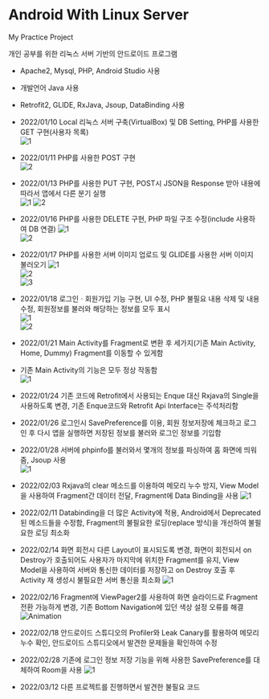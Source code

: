 # Android With Linux Server
My Practice Project

개인 공부를 위한 리눅스 서버 기반의 안드로이드 프로그램  
- Apache2, Mysql, PHP, Android Studio 사용  
- 개발언어 Java 사용  
- Retrofit2, GLIDE, RxJava, Jsoup, DataBinding 사용  

- 2022/01/10 Local 리눅스 서버 구축(VirtualBox) 및 DB Setting, PHP를 사용한 GET 구현(사용자 목록)  
![1](https://user-images.githubusercontent.com/97011241/148894536-4278cb30-8635-439c-b802-d26ecce9388f.png)

- 2022/01/11 PHP를 사용한 POST 구현  
![2](https://user-images.githubusercontent.com/97011241/148894613-0a99a44f-f05e-4b6d-be41-2eba82c513aa.png)  

- 2022/01/13 PHP를 사용한 PUT 구현, POST시 JSON을 Response 받아 내용에 따라서 앱에서 다른 분기 실행  
![1](https://user-images.githubusercontent.com/97011241/149296577-dfbc20a6-7a93-4949-a223-7091157f13ee.png)
![2](https://user-images.githubusercontent.com/97011241/149296586-414e208b-6d72-430b-9748-17265ff4a1da.png)  

- 2022/01/16 PHP를 사용한 DELETE 구현, PHP 파일 구조 수정(include 사용하여 DB 연결)
![1](https://user-images.githubusercontent.com/97011241/149626653-839d0cd1-c8ca-4838-85f5-94a834838826.png)  
![2](https://user-images.githubusercontent.com/97011241/149626655-9d40b84a-55d7-4ce5-a5d5-15e2bbfe12f2.png)  

- 2022/01/17 PHP를 사용한 서버 이미지 업로드 및 GLIDE를 사용한 서버 이미지 불러오기
![1](https://user-images.githubusercontent.com/97011241/149666054-87427874-c5b7-45b2-bbc9-2e00ed5729c7.png)  
![2](https://user-images.githubusercontent.com/97011241/149666056-d4978914-6da1-4692-b057-be144cee8405.png)  
![3](https://user-images.githubusercontent.com/97011241/149666058-87696a59-e8c3-4048-b627-64b680b6909c.png)  

- 2022/01/18 로그인ㆍ회원가입 기능 구현, UI 수정, PHP 불필요 내용 삭제 및 내용 수정, 회원정보를 불러와 해당하는 정보를 모두 표시  
![1](https://user-images.githubusercontent.com/97011241/149939710-148fc859-23b5-49af-9dbd-711f5bb684df.png)  
![2](https://user-images.githubusercontent.com/97011241/149939716-2873258e-ab8c-4f84-b5f3-f6cc2ca24fa2.png)  

- 2022/01/21 Main Activity를 Fragment로 변환 후 세가지(기존 Main Activity, Home, Dummy) Fragment를 이동할 수 있게함  
- 기존 Main Activity의 기능은 모두 정상 작동함  
![1](https://user-images.githubusercontent.com/97011241/150494113-fa265486-1352-48f4-b7b2-28e37ae6033b.png)  
  
- 2022/01/24 기존 코드에 Retrofit에서 사용되는 Enque 대신 Rxjava의 Single을 사용하도록 변경, 기존 Enque코드와 Retrofit Api Interface는 주석처리함  
  
- 2022/01/26 로그인시 SavePreference를 이용, 회원 정보저장에 체크하고 로그인 후 다시 앱을 실행하면 저장된 정보를 불러와 로그인 정보를 기입함  
  
- 2022/01/28 서버에 phpinfo를 불러와서 몇개의 정보를 파싱하여 홈 화면에 띄워줌, Jsoup 사용  
![1](https://user-images.githubusercontent.com/97011241/151493107-681b022f-3293-4d03-9f9d-485bee2f4616.png)  
  
- 2022/02/03 Rxjava의 clear 메소드를 이용하여 메모리 누수 방지, View Model을 사용하여 Fragment간 데이터 전달, Fragment에 Data Binding을 사용
![1](https://user-images.githubusercontent.com/97011241/152279726-5715c7d0-a0d8-44d2-84eb-1113cc6524e7.png)  
  
- 2022/02/11 Databinding을 더 많은 Activity에 적용, Android에서 Deprecated된 메소드들을 수정함, Fragment의 불필요한 로딩(replace 방식)을 개선하여 불필요한 로딩 최소화  
  
- 2022/02/14 화면 회전시 다른 Layout이 표시되도록 변경, 화면이 회전되서 on Destroy가 호출되어도 사용자가 마지막에 위치한 Fragment를 유지, View Model을 사용하여 서버와 통신한 데이터를 저장하고 on Destroy 호출 후 Activity 재 생성시 불필요한 서버 통신을 최소화
![1](https://user-images.githubusercontent.com/97011241/153829573-5a7bbd97-053b-47ee-8a2f-a5a662c002fd.png)  
  
- 2022/02/16 Fragment에 ViewPager2를 사용하여 화면 슬라이드로 Fragment 전환 가능하게 변경, 기존 Bottom Navigation에 있던 색상 설정 오류를 해결  
![Animation](https://user-images.githubusercontent.com/97011241/154844396-ef182720-d136-4921-8d12-3bcc46d7aee7.gif)
  
- 2022/02/18 안드로이드 스튜디오의 Profiler와 Leak Canary를 활용하여 메모리 누수 확인, 안드로이드 스튜디오에서 발견한 문제들을 확인하여 수정  

- 2022/02/28 기존에 로그인 정보 저장 기능을 위해 사용한 SavePreference를 대체하여 Room을 사용
![1](https://user-images.githubusercontent.com/97011241/155942571-9f650d92-89c7-432f-b8c7-315cef341b9b.png)  

- 2022/03/12 다른 프로젝트를 진행하면서 발견한 불필요 코드 
